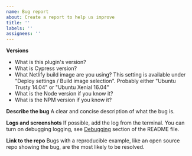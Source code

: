 ```yaml
---
name: Bug report
about: Create a report to help us improve
title: ''
labels: ''
assignees: ''
---
```

**Versions**

- What is this plugin's version?
- What is Cypress version?
- What Netlify build image are you using? This setting is available under "Deploy settings / Build image selection". Probably either "Ubuntu Trusty 14.04" or "Ubuntu Xenial 16.04"
- What is the Node version if you know it?
- What is the NPM version if you know it?

**Describe the bug**
A clear and concise description of what the bug is.

**Logs and screenshots**
If possible, add the log from the terminal. You can turn on debugging logging, see [Debugging](https://github.com/cypress-io/netlify-plugin-cypress#debugging) section of the README file.

**Link to the repo**
Bugs with a reproducible example, like an open source repo showing the bug, are the most likely to be resolved.
